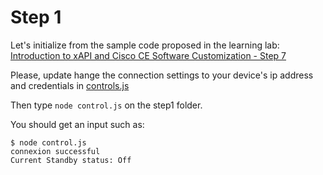 # Step 1

Let's initialize from the sample code proposed in the learning lab: [Introduction to xAPI and Cisco CE Software Customization - Step 7](https://learninglabs.cisco.com/lab/collab-xapi-intro/step/7)

Please, update hange the connection settings to your device's ip address and credentials in [controls.js](./control.js)

Then type `node control.js` on the step1 folder.

You should get an input such as:
```shell
$ node control.js
connexion successful
Current Standby status: Off
```